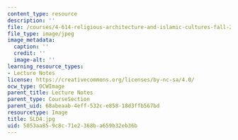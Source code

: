 ```yaml
---
content_type: resource
description: ''
file: /courses/4-614-religious-architecture-and-islamic-cultures-fall-2002/5053aa859c8c71e2368ba659b32eb36b_SLD4.jpg
file_type: image/jpeg
image_metadata:
  caption: ''
  credit: ''
  image-alt: ''
learning_resource_types:
- Lecture Notes
license: https://creativecommons.org/licenses/by-nc-sa/4.0/
ocw_type: OCWImage
parent_title: Lecture Notes
parent_type: CourseSection
parent_uid: 68abeaab-4eff-532c-e858-18d3ffb567bd
resourcetype: Image
title: SLD4.jpg
uid: 5053aa85-9c8c-71e2-368b-a659b32eb36b
---
```

